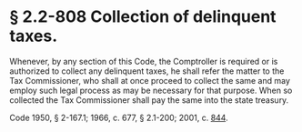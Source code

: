 # § 2.2-808 Collection of delinquent taxes.

<p>Whenever, by any section of this Code, the Comptroller is required or is authorized to collect any delinquent taxes, he shall refer the matter to the Tax Commissioner, who shall at once proceed to collect the same and may employ such legal process as may be necessary for that purpose. When so collected the Tax Commissioner shall pay the same into the state treasury.</p><p>Code 1950, § 2-167.1; 1966, c. 677, § 2.1-200; 2001, c. <a href='http://lis.virginia.gov/cgi-bin/legp604.exe?011+ful+CHAP0844'>844</a>.</p>